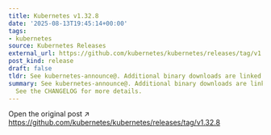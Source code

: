 ```yaml
---
title: Kubernetes v1.32.8
date: '2025-08-13T19:45:14+00:00'
tags:
- kubernetes
source: Kubernetes Releases
external_url: https://github.com/kubernetes/kubernetes/releases/tag/v1.32.8
post_kind: release
draft: false
tldr: See kubernetes-announce@. Additional binary downloads are linked in the CHANGELOG.
summary: See kubernetes-announce@. Additional binary downloads are linked in the CHANGELOG.
  See the CHANGELOG for more details.
---
```

Open the original post ↗ https://github.com/kubernetes/kubernetes/releases/tag/v1.32.8
